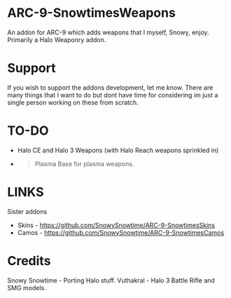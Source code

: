 # ARC-9-SnowtimesWeapons
An addon for ARC-9 which adds weapons that I myself, Snowy, enjoy.
Primarily a Halo Weaponry addon.

# Support	
If you wish to support the addons development, let me know. There are many things that I want to do but dont have time for considering im just a single person working on these from scratch.

# TO-DO
- Halo CE and Halo 3 Weapons (with Halo Reach weapons sprinkled in)
- > Plasma Base for plasma weapons.

# LINKS
Sister addons
- Skins - https://github.com/SnowySnowtime/ARC-9-SnowtimesSkins
- Camos - https://github.com/SnowySnowtime/ARC-9-SnowtimesCamos

# Credits
Snowy Snowtime - Porting Halo stuff.
Vuthakral - Halo 3 Battle Rifle and SMG models.
